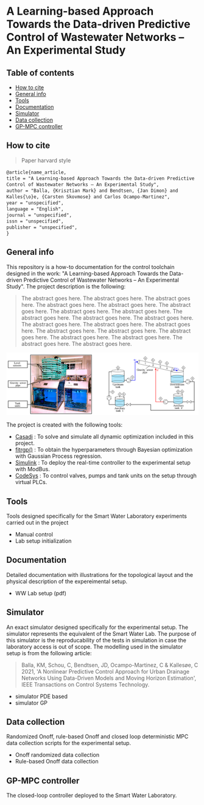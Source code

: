 # A Learning-based Approach Towards the Data-driven Predictive Control of Wastewater Networks – An Experimental Study

## Table of contents
* [How to cite](#how-to-cite)
* [General info](#general-info)
* [Tools](#tools)
* [Documentation](#documentation)
* [Simulator](#simulator)
* [Data collection](#data-collection)
* [GP-MPC controller](#GP-MPC-controller)

## How to cite

>Paper harvard style

```
@article{name_article,
title = "A Learning-based Approach Towards the Data-driven Predictive Control of Wastewater Networks – An Experimental Study",
author = "Balla, {Krisztian Mark} and Bendtsen, {Jan Dimon} and Kalles{\o}e, {Carsten Skovmose} and Carlos Ocampo-Martinez",
year = "unspecified",
language = "English",
journal = "unspecified",
issn = "unspecified",
publisher = "unspecified",
}
```

## General info
This repository is a how-to documentation for the control toolchain designed in the work: "A Learning-based Approach Towards the Data-driven Predictive Control of Wastewater Networks – An Experimental Study". The project description is the following: 

>The abstract goes here. The abstract goes here. The abstract goes here. The abstract goes here. The abstract goes here. The abstract goes here. The abstract goes here. The abstract goes here. The abstract goes here. The abstract goes here. The abstract goes here. The abstract goes here. The abstract goes here. The abstract goes here. The abstract goes here. The abstract goes here. The abstract goes here. The abstract goes here. The abstract goes here. The abstract goes here. The abstract goes here.

![Smart Water Laboratory at Aalborg University for benchmarking the GP-MPC control algorithms.](./images/setup_scheme.PNG)

The project is created with the following tools: 
* [Casadi](https://web.casadi.org/docs/) : To solve and simulate all dynamic optimization included in this project.
* [fitrgp()](https://se.mathworks.com/help/stats/fitrgp.html) : To obtain the hyperparameters through Bayesian optimization with Gaussian Process regression.
* [Simulink](https://www.mathworks.com/products/simulink.html) : To deploy the real-time controller to the experimental setup with ModBus.
* [CodeSys](https://www.codesys.com/) : To control valves, pumps and tank units on the setup through virtual PLCs.
	
## Tools
Tools designed specifically for the Smart Water Laboratory experiments carried out in the project
* Manual control
* Lab setup initialization

## Documentation
Detailed documentation with illustrations for the topological layout and the physical description of the expereimental setup. 
* WW Lab setup (pdf)
	
## Simulator
An exact simulator designed specifically for the experimental setup. The simulator represents the equivalent of the Smart Water Lab. The purpose of this simulator is the reproducability of the tests in simulation in case the laboratory access is out of scope. The modelling used in the simulator setup is from the following article: 

>Balla, KM, Schou, C, Bendtsen, JD, Ocampo-Martinez, C & Kallesøe, C 2021, 'A Nonlinear Predictive Control Approach for Urban Drainage Networks Using Data-Driven Models and Moving Horizon Estimation', IEEE Transactions on Control Systems Technology.

* simulator PDE based
* simulator GP

## Data collection
Randomized Onoff, rule-based Onoff and closed loop deterministic MPC data collection scripts for the experimental setup. 
* Onoff randomized data collection
* Rule-based Onoff data collection

## GP-MPC controller
The closed-loop controller deployed to the Smart Water Laboratory.  

